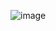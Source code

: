 ![image](https://github.com/oguzhanascier/task-fe-/assets/105578994/05d99c82-965f-455d-8153-d73374cef3a8)
